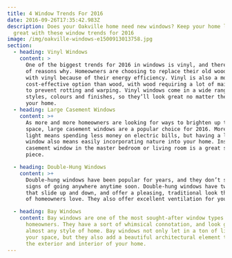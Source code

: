 ```yaml
---
title: 4 Window Trends For 2016
date: 2016-09-26T17:35:42.983Z
description: Does your Oakville home need new windows? Keep your home looking
  great with these window trends for 2016
image: /img/oakville-windows-e1500913013758.jpg
section:
  - heading: Vinyl Windows
    content: >
      One of the biggest trends for 2016 in windows is vinyl, and there are lots
      of reasons why. Homeowners are choosing to replace their old wood windows
      with vinyl because of their energy efficiency. Vinyl is also a more
      cost-effective option than wood, with wood requiring a lot of maintenance
      to prevent rotting and warping. Vinyl windows come in a wide range of
      styles, colours and finishes, so they’ll look great no matter the style of
      your home.
  - heading: Large Casement Windows
    content: >+
      As more and more homeowners are looking for ways to brighten up their
      space, large casement windows are a popular choice for 2016. More natural
      light means spending less money on electric bills, but having a large
      window also means easily incorporating nature into your home. Installing a
      casement window in the master bedroom or living room is a great statement
      piece.

  - heading: Double-Hung Windows
    content: >+
      Double-hung windows have been popular for years, and they don’t show any
      signs of going anywhere anytime soon. Double-hung windows have two sashes
      that slide up and down, and offer a pleasing, traditional look that a lot
      of homeowners love. They also offer excellent ventilation for your home.

  - heading: Bay Windows
    content: Bay windows are one of the most sought-after window types for
      homeowners. They have a sort of whimsical connotation, and look great in
      almost any style of home. Bay windows not only let in a ton of light to
      your space, but they also add a beautiful architectural element to both
      the exterior and interior of your home.
---
```

